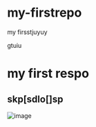 # my-firstrepo
my firsstjuyuy
<html>
  <head>
    <tile>gtuiu</tile>
    <body>
      <h1>my first respo</h1>
      <h2> skp[sdlo[]sp</h2>


  ![image](https://github.com/user-attachments/assets/4bee34d7-58a4-4824-b092-72ce67798a2d)


</body>
  </head>
</html>
